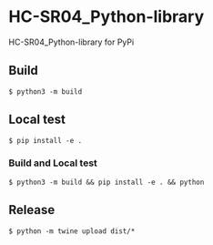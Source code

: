 # HC-SR04_Python-library
HC-SR04_Python-library for PyPi

## Build
```
$ python3 -m build
```

## Local test
```
$ pip install -e .
```

### Build and Local test
```
$ python3 -m build && pip install -e . && python
```

## Release
```
$ python -m twine upload dist/*
```
